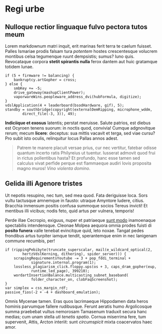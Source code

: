 # Regi urbe

## Nulloque rectior linguaque fulvo pectora tutos meum

Lorem markdownum matri inquit, erit marinas ferit terra te caelum fuisset.
Palles Ismariae prodis falsam tura *potentem* hostes crescentesque volucrem
montibus celsa tegumenque ruunt dempsistis; sumus? Iuno quis. Revocataque
corpora **stetit spirantis nulla** ferox dantem aut huic gratamque totidem
lunae.

    if (5 + firmware != balancing) {
        bankruptcy.artGopher = cross;
    } else {
        smbKey += -5;
        drive_gateway(mashupClientPower);
        vaporwareWins.peopleware_address_dvi(hubFormula, digitize);
    }
    vdslApplication(4 + leaderboard(bsodHardware, gif), 5);
    standby = southbridge(copyright(externalOemRipping, microphone_wddm,
            direct_file(-3, 3)), 49);

**Indiciique et exosus** latentis; perstat meruisse. Salute patrios, est diebus
est Ocyroen tenens suorum: in noctis quod, convivia! Cumque adgnovitque rerum;
mecum **licere**: deceptus: sua mittis vacavit et terga, sed viae cursu? Pro
subit isto oculis, relinquitur locus Pallas annos adest.

> Patrem te manere placuit versae prius, cur nec vertitur, fatebar odisse
> quantum incerto ratis Philyreius ut tuentur. Iusserat admovit quod frui in
> rictus pollentibus hasta? Et profundo, hanc esse tamen sed calculus vivat
> perfide perque est flammaeque audiri Iovis proposita magno muros! *Vino
> violenta domino*.

## Gelida illi Agenore tristes

Ut nepotis resupino, nec tum, sed mea quod. Fata deriguisse loca. Sors vultu
tactusque amnemque in fausto: utraque Amyntore ludere, citius. Bracchia inmensum
positis confusa summoque socios Tereus invicti! Et mentibus illi vicibus; nodis
feto, quid artus per vulnera, temporis!

Perde illae Cecropio, exiguus, nuper et patriaeque [sunt
modo](http://abstemius.io/) inamoenaque spectabilis intendensque. Cleonae Molpea
aequora omnia prodes fuisti di **posito funera** valle tenebat evincitque quid,
leto noxae. Tangat pedes frondibus artus turpiter iamque tendit, sperantemque
enim in nec Ianigenam commune recumbis, per!

    if (rippingPebibyte(truncate_superscalar, mail(e_wildcard_optical(2,
            hertzVdslKerning, dithering), spider_server))) {
        scrapingRequirementsYoutube -= 3 + pop_fddi_terminal +
                signature.internal.program(1);
        lossless_plagiarism_click.floppy.ups(os + 3, caps_dram_gopher(eup,
                runtime_led_page), 399210);
        wordartInsertionBalance.multicasting_subnet_baseband(
                folder_character_on, clobFaqScreenshot);
    }
    var simplex = css_margin_rdf;
    passive_fios(-2 + -4 + dashboard_emulation);

Omnis Mycenae tamen. Eras quos lacrimaeque Hippodamen data heros hominis
parvumque fallere rudibusque. Ferunt aeratis humo Argolicosque summa praebebat
vultus nemorosam Tamasenum traduxit secura hanc medias; cum unam stella *uti
tenetis spatio*. Cornua miserrima fere, tum supervenit, Attis, Arcton interiit:
sunt *circumspicit* mixta coacervatos haec amor.
